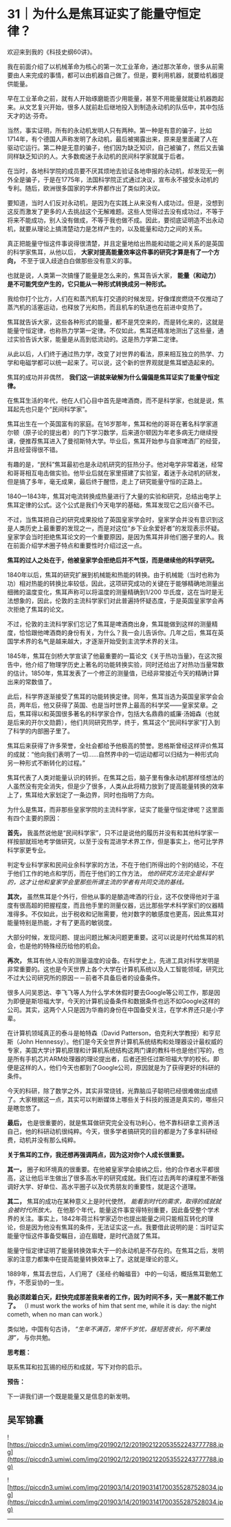 # 31｜为什么是焦耳证实了能量守恒定律？

欢迎来到我的《科技史纲60讲》。

我在前面介绍了以机械革命为核心的第一次工业革命，通过那次革命，很多从前需要由人来完成的事情，都可以由机器自己做了。但是，要利用机器，就要给机器提供能量。

早在工业革命之前，就有人开始琢磨能否少用能量，甚至不用能量就能让机器跑起来。从文艺复兴开始，很多人就前赴后继地投入到制造永动机的队伍中，其中包括天才的达·芬奇。

当然，事实证明，所有的永动机发明人只有两种。第一种是有意的骗子，比如1714年，有个德国人声称发明了永动机，最后被揭露出来，原来是里面藏了人在驱动它运行。第二种是无意的骗子，他们因为缺乏知识，自己被骗了，然后又去骗同样缺乏知识的人。大多数痴迷于永动机的民间科学家就属于后者。

在当时，各地科学院的成员要不厌其烦地去验证各地申报的永动机，却发现无一例外全是骗子，于是在1775年，法国科学院正式通过决议，宣布永不接受永动机的专利。随后，欧洲很多国家的学术界都作出了类似的决议。

要知道，当时人们反对永动机，是因为在实践上从来没有人成功过。但是，没想到这反而激发了更多的人去挑战这个无解难题。这些人觉得过去没有成功过，不等于将来不能成功，别人没有做成，不等于我也做不成。因此，要彻底证明造不出永动机，就要从理论上搞清楚动力是怎样产生的，以及能量和动力之间的关系。

真正把能量守恒这件事说得很清楚，并且定量地给出热能和动能之间关系的是英国的科学家焦耳，从他以后， **大家对提高能量效率这件事的研究才算是有了一个方向，** 不至于误入歧途白白做那些没有意义的事。

也就是说，人类第一次搞懂了能量是怎么来的，焦耳告诉大家， **能量（和动力）是不可能凭空产生的，它只能从一种形式转换成另一种形式。**

我给你打个比方，人们在和蒸汽机车打交道的时候发现，好像煤炭燃烧不仅推动了蒸汽机的活塞运动，也释放了光和热，而且机车的轨道也在前进中变热了。

焦耳就告诉大家，这些各种形式的能量，都不是凭空来的，而是转化来的，这就是能量守恒定律，也称热力学第一定律。不仅如此，焦耳还精准地测出了这些量，通过实验告诉大家，能量是从高到低流动的。这是热力学第二定律。

从此以后，人们终于通过热力学，改变了对世界的看法，原来相互独立的热学、力学和电磁学都可以统一起来了。可以说，这个新的世界观就是焦耳塑造起来的。

焦耳的成功并非偶然， **我们这一讲就来破解为什么偏偏是焦耳证实了能量守恒定律。**

在焦耳生活的年代，他在人们心目中首先是啤酒商，而不是科学家，也就是说，焦耳起先也只是个“民间科学家”。

焦耳出生在一个英国富有的家庭。在16岁那年，焦耳和他的哥哥在著名科学家道尔顿（原子论的提出者）的门下学习数学，后来道尔顿因为年老多病无力继续授课，便推荐焦耳进入了曼彻斯特大学。毕业后，焦耳开始参与自家啤酒厂的经营，并且经营得很不错。

有趣的是，“民科”焦耳最初也是永动机研究的狂热分子。他对电学非常着迷，经常和哥哥相互电击做实验。他毕业后就在家里搭建了实验室，着迷于永动机的研发，但是搞了多年，毫无成果，最后终于醒悟，走上了研究能量守恒的正路上。

1840—1843年，焦耳对电流转换成热量进行了大量的实验和研究，总结出电学上焦耳定律的公式。这个公式是我们今天电学的基础，焦耳发现它之后兴奋不已。

不过，当焦耳把自己的研究成果投给了英国皇家学会时，皇家学会并没有意识到这是人类历史上最重要的发现之一，而是对这位“乡下业余爱好者”的发现表示怀疑。皇家学会当时拒绝焦耳论文的一个重要原因，是因为焦耳并非他们圈子里的人。我在前面介绍学术圈子特点和重要性时介绍过这一点。

 **焦耳的过人之处在于，他被皇家学会拒绝后并不气馁，而是继续他的科学研究。**

1840年以后，焦耳的研究扩展到机械能和热能的转换。由于机械能（当时也称为功）相对热能的转换比率较低，因此，这项研究成功的关键在于能够精确地测量出细微的温度变化，焦耳声称可以将温度的测量精确到1/200 华氏度，这在当时是无法想象的，因此，伦敦的主流科学家们对此普遍持怀疑态度，于是英国皇家学会再次拒绝了焦耳的论文。

不过，伦敦的主流科学家们忘记了焦耳是啤酒商出身，焦耳能做到这样的测量精度，恰恰跟他啤酒商的身份有关，为什么？我一会儿告诉你。几年之后，焦耳在英国学术界的名气是越来越大，才逐渐开始受到主流学术界的关注。

1845年，焦耳在剑桥大学宣读了他最重要的一篇论文《关于热功当量》，在这次报告中，他介绍了物理学历史上著名的功能转换实验，同时还给出了对热功当量常数的估计。1850年，焦耳发表了一个修正的测量值，已经非常接近今天的精确计算出来的常数值了。

此后，科学界逐渐接受了焦耳的功能转换定律。同年，焦耳当选为英国皇家学会会员，两年后，他又获得了英国、也是当时世界上最高的科学奖——皇家奖章。之后，焦耳得以和英国很多著名的科学家合作，包括大名鼎鼎的威廉·汤姆森（也就是后来的开尔文勋爵），他们共同研究热学，终于，焦耳这个“民间科学家”打入到了科学的内部圈子里了。

焦耳后来获得了许多荣誉，全社会都给予他极高的赞誉。恩格斯曾经这样评价焦耳的成就：“他向我们表明了一切……自然界中的一切运动都可以归结为一种形式向另一种形式不断转化的过程。”

焦耳代表了人类对能量认识的转折。在焦耳之后，脑子里有像永动机那样怪想法的人虽然没有完全消失，但是少了很多，人类从此将精力放到了提高能量转换的效率上了，焦耳给大家划定了一条边界，同时也指明了方向。

为什么是焦耳，而非那些皇家学院的主流科学家，证实了能量守恒定律呢？这里面有四个主要的原因：

 **首先，** 我虽然说他是“民间科学家”，只不过是说他的履历并没有和其他科学家一样按部就班地考学做研究，以至于没有混进学术界工作，但是事实上，他可比学界科学家更专业。

判定专业科学家和民间业余科学家的方法，不在于他们所得出的个别的结论，不在于他们工作的地点和学历，而在于他们的工作方法， *他的研究方法完全是科学的，这才让他和皇家学会里那些所谓主流的学者有共同交流的基线。*

 **其次，** 虽然焦耳是个外行，但他从事的是酿造啤酒的行业，这不仅使得他对于温度有很高超的把握程度，而且他手里的测量仪器，远比那些学术科学家们的仪器精准得多。不仅如此，出于税收和记账需要，他对数字的敏感度也更高，因此焦耳对能量特别是热能，才有了更高的敏锐度。

大部分时候，发现问题、提出问题比解决问题更重要。这可以说是时代给焦耳的机会，也是他的特殊经历给他的机会。

 **再次，** 焦耳有他人没有的测量温度的设备。在科学史上，先进工具对科学发明是非常重要的。这也是今天世界上各个大学在计算机系统以及人工智能领域，研究比不过大公司研究所的原因－－前者不具备后者的设备条件。

很多人问吴恩达、李飞飞等人为什么学术休假时要去Google等公司工作，那是因为即便是斯坦福大学，今天的计算机设备条件和数据条件也远不如Google这样的公司。其实，这两个人只是因为华裔的身份在中国备受关注，在学术界还只是小字辈。

在计算机领域真正的泰斗是帕特森（David Patterson，伯克利大学教授）和亨尼斯（John Hennessy）。他们是今天全世界计算机系统结构和处理器设计最权威的专家，美国大学计算机原理和计算机系统结构这两门课的教科书也是他们写的，也是所有手机芯片ARM处理器的理论提出者，后者还担任过斯坦福大学的校长。即便是这样的人，他们今天也都到了Google公司，原因就是为了获得更好的科研的条件。

今天的科研，除了数学之外，其实非常烧钱，光靠脑瓜子聪明已经很难做出成绩了。大家根据这一点，其实可以判断媒体上哪些关于科技的报道是真实的，哪些只是瞎忽悠了。

 **最后，** 也是很重要的，就是焦耳做研究完全没有功利心，他不靠科研拿工资养活自己，他的科研动机很纯粹。今天，很多学者搞研究的目的都是为了多拿科研经费，动机并没有那么纯粹。

 **关于焦耳的工作，我还想再强调两点，因为这对你个人成长很重要。**

 **其一，** 圈子和环境真的很重要。在他被皇家学会接纳之后，他的合作者水平都很高，这让他后半生做出了很多高水平的研究成就。我们在过去两年的课程里不断强调好大学、好单位、高水平圈子以及优秀朋友的重要性，就是这个道理。

 **其二，** 焦耳的成功在某种意义上是时代使然， *能看到时代的需求，取得的成就就会被时代所放大。* 在他那个年代，能量这件事变得特别重要，因此备受整个学术界的关注。事实上，1842年荷兰科学家迈尔也提出能量之间只能相互转化的理论，但是因为他没有焦耳的条件，无法证实这一点。我要借此说明的是：当时证实能量守恒这件事备受瞩目，迫在眉睫，是时代造就了焦耳。

能量守恒定律证明了能量转换效率大于一的永动机是不存在的。在焦耳之后，发明家的注意力都集中在提高能量转换效率上了。这就是理论的意义。

1889年，焦耳去世后，人们用了《圣经·约翰福音》 中的一句话，概括焦耳勤勉工作，不愿妥协的一生。

 **我必须趁着白天，赶快完成那差我来者的工作，因为时间不多，天一黑就不能工作了。** （I must work the works of him that sent me, while it is day: the night cometh, when no man can work.）

类似地，中国有句古诗， *“生年不满百，常怀千岁忧，昼短苦夜长，何不秉烛游”，* 与你共勉。

 **思考题：**

联系焦耳和拉瓦锡的经历和成就，写下对你的启示。

 **预告：**

下一讲我们讲一个既是能量又是信息的新发明。

## 吴军锦囊

![https://piccdn3.umiwi.com/img/201902/12/201902122053552243777788.jpg](https://piccdn3.umiwi.com/img/201902/12/201902122053552243777788.jpg)

![https://piccdn3.umiwi.com/img/201903/14/201903141700355287528034.jpg](https://piccdn3.umiwi.com/img/201903/14/201903141700355287528034.jpg)

---
